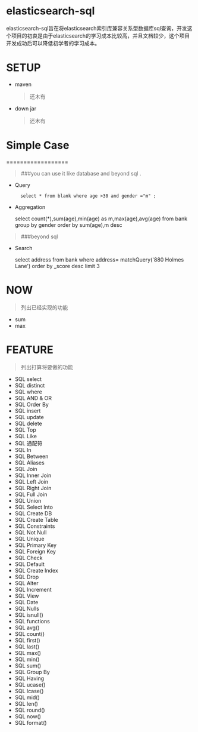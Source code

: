 elasticsearch-sql
=================

elasticsearch-sql旨在将elasticsearch索引库兼容关系型数据库sql查询，开发这个项目的初衷是由于elasticsearch的学习成本比较高，并且文档较少，这个项目开发成功后可以降低初学者的学习成本。


# SETUP 

* maven
  > 还木有
* down jar
  > 还木有



# Simple Case

==================

> ###you can use it like database and beyond sql .

* Query

		select * from blank where age >30 and gender ="m" ;

* Aggregation

    select count(*),sum(age),min(age) as m,max(age),avg(age) from bank group by gender order by sum(age),m desc

> ###beyond sql

* Search

  select address from bank where address= matchQuery('880 Holmes Lane') order by _score desc limit 3 







# NOW
> 列出已经实现的功能

* sum
* max

# FEATURE
> 列出打算将要做的功能
*  SQL select
*  SQL distinct
*  SQL where
*  SQL AND & OR
*  SQL Order By
*  SQL insert
*  SQL update
*  SQL delete
*  SQL Top
*  SQL Like
*  SQL 通配符
*  SQL In
*  SQL Between
*  SQL Aliases
*  SQL Join
*  SQL Inner Join
*  SQL Left Join
*  SQL Right Join
*  SQL Full Join
*  SQL Union
*  SQL Select Into
*  SQL Create DB
*  SQL Create Table
*  SQL Constraints
*  SQL Not Null
*  SQL Unique
*  SQL Primary Key
*  SQL Foreign Key
*  SQL Check
*  SQL Default
*  SQL Create Index
*  SQL Drop
*  SQL Alter
*  SQL Increment
*  SQL View
*  SQL Date
*  SQL Nulls
*  SQL isnull()
*  SQL functions
*  SQL avg()
*  SQL count()
*  SQL first()
*  SQL last()
*  SQL max()
*  SQL min()
*  SQL sum()
*  SQL Group By
*  SQL Having
*  SQL ucase()
*  SQL lcase()
*  SQL mid()
*  SQL len()
*  SQL round()
*  SQL now()
*  SQL format()
